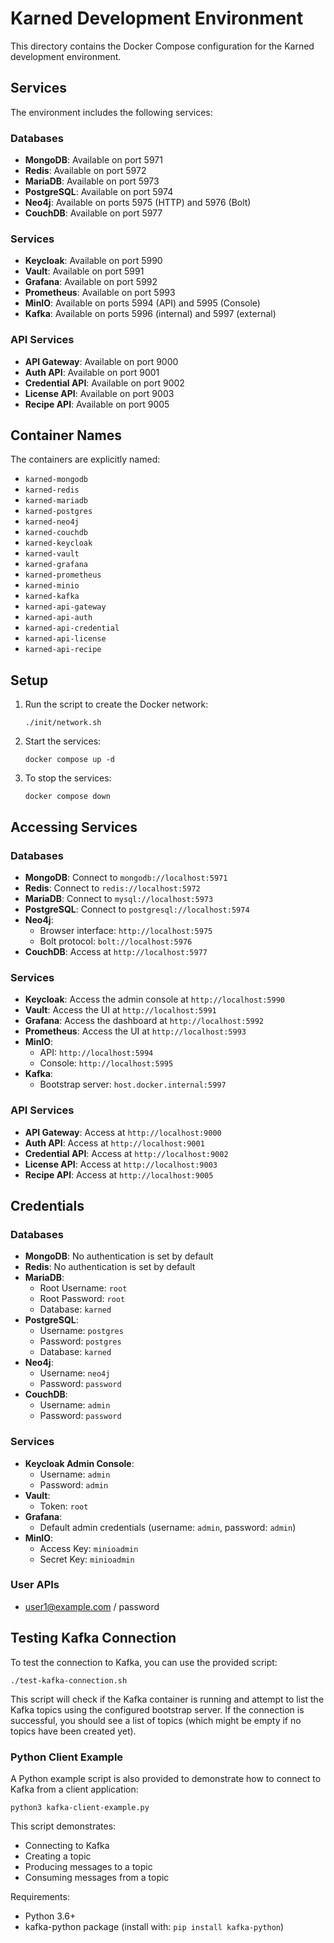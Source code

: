 # Karned Development Environment

This directory contains the Docker Compose configuration for the Karned development environment.

## Services

The environment includes the following services:

### Databases
- **MongoDB**: Available on port 5971
- **Redis**: Available on port 5972
- **MariaDB**: Available on port 5973
- **PostgreSQL**: Available on port 5974
- **Neo4j**: Available on ports 5975 (HTTP) and 5976 (Bolt)
- **CouchDB**: Available on port 5977

### Services
- **Keycloak**: Available on port 5990
- **Vault**: Available on port 5991
- **Grafana**: Available on port 5992
- **Prometheus**: Available on port 5993
- **MinIO**: Available on ports 5994 (API) and 5995 (Console)
- **Kafka**: Available on ports 5996 (internal) and 5997 (external)

### API Services
- **API Gateway**: Available on port 9000
- **Auth API**: Available on port 9001
- **Credential API**: Available on port 9002
- **License API**: Available on port 9003
- **Recipe API**: Available on port 9005

## Container Names

The containers are explicitly named:
- `karned-mongodb`
- `karned-redis`
- `karned-mariadb`
- `karned-postgres`
- `karned-neo4j`
- `karned-couchdb`
- `karned-keycloak`
- `karned-vault`
- `karned-grafana`
- `karned-prometheus`
- `karned-minio`
- `karned-kafka`
- `karned-api-gateway`
- `karned-api-auth`
- `karned-api-credential`
- `karned-api-license`
- `karned-api-recipe`

## Setup

1. Run the script to create the Docker network:
   ```
   ./init/network.sh
   ```

2. Start the services:
   ```
   docker compose up -d
   ```


3. To stop the services:
   ```
   docker compose down
   ```

## Accessing Services
### Databases
- **MongoDB**: Connect to `mongodb://localhost:5971`
- **Redis**: Connect to `redis://localhost:5972`
- **MariaDB**: Connect to `mysql://localhost:5973`
- **PostgreSQL**: Connect to `postgresql://localhost:5974`
- **Neo4j**: 
  - Browser interface: `http://localhost:5975`
  - Bolt protocol: `bolt://localhost:5976`
- **CouchDB**: Access at `http://localhost:5977`

### Services
- **Keycloak**: Access the admin console at `http://localhost:5990`
- **Vault**: Access the UI at `http://localhost:5991`
- **Grafana**: Access the dashboard at `http://localhost:5992`
- **Prometheus**: Access the UI at `http://localhost:5993`
- **MinIO**: 
  - API: `http://localhost:5994`
  - Console: `http://localhost:5995`
- **Kafka**:
  - Bootstrap server: `host.docker.internal:5997`

### API Services
- **API Gateway**: Access at `http://localhost:9000`
- **Auth API**: Access at `http://localhost:9001`
- **Credential API**: Access at `http://localhost:9002`
- **License API**: Access at `http://localhost:9003`
- **Recipe API**: Access at `http://localhost:9005`

## Credentials
### Databases
- **MongoDB**: No authentication is set by default
- **Redis**: No authentication is set by default
- **MariaDB**:
  - Root Username: `root`
  - Root Password: `root`
  - Database: `karned`
- **PostgreSQL**:
  - Username: `postgres`
  - Password: `postgres`
  - Database: `karned`
- **Neo4j**:
  - Username: `neo4j`
  - Password: `password`
- **CouchDB**:
  - Username: `admin`
  - Password: `password`

### Services
- **Keycloak Admin Console**:
  - Username: `admin`
  - Password: `admin`
- **Vault**:
  - Token: `root`
- **Grafana**:
  - Default admin credentials (username: `admin`, password: `admin`)
- **MinIO**:
  - Access Key: `minioadmin`
  - Secret Key: `minioadmin`

### User APIs
- user1@example.com / password

## Testing Kafka Connection
To test the connection to Kafka, you can use the provided script:
```
./test-kafka-connection.sh
```

This script will check if the Kafka container is running and attempt to list the Kafka topics using the configured bootstrap server. If the connection is successful, you should see a list of topics (which might be empty if no topics have been created yet).

### Python Client Example
A Python example script is also provided to demonstrate how to connect to Kafka from a client application:
```
python3 kafka-client-example.py
```

This script demonstrates:
- Connecting to Kafka
- Creating a topic
- Producing messages to a topic
- Consuming messages from a topic

Requirements:
- Python 3.6+
- kafka-python package (install with: `pip install kafka-python`)
